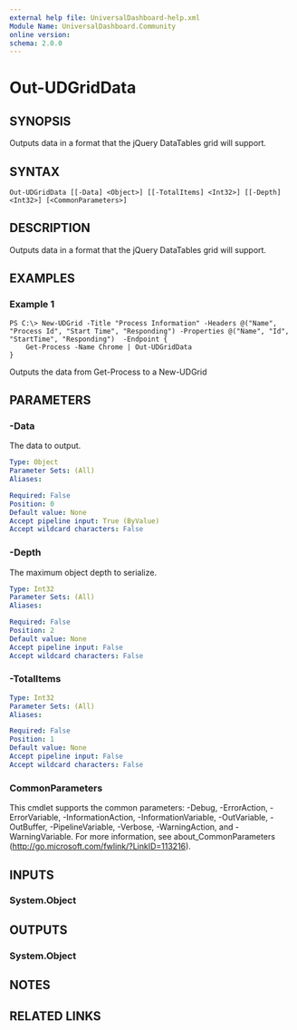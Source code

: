 ```yaml
---
external help file: UniversalDashboard-help.xml
Module Name: UniversalDashboard.Community
online version:
schema: 2.0.0
---
```


# Out-UDGridData

## SYNOPSIS
Outputs data in a format that the jQuery DataTables grid will support.

## SYNTAX

```
Out-UDGridData [[-Data] <Object>] [[-TotalItems] <Int32>] [[-Depth] <Int32>] [<CommonParameters>]
```

## DESCRIPTION
Outputs data in a format that the jQuery DataTables grid will support.

## EXAMPLES

### Example 1
```
PS C:\> New-UDGrid -Title "Process Information" -Headers @("Name", "Process Id", "Start Time", "Responding") -Properties @("Name", "Id", "StartTime", "Responding")  -Endpoint {
    Get-Process -Name Chrome | Out-UDGridData
}
```

Outputs the data from Get-Process to a New-UDGrid

## PARAMETERS

### -Data
The data to output.

```yaml
Type: Object
Parameter Sets: (All)
Aliases:

Required: False
Position: 0
Default value: None
Accept pipeline input: True (ByValue)
Accept wildcard characters: False
```

### -Depth
The maximum object depth to serialize.

```yaml
Type: Int32
Parameter Sets: (All)
Aliases:

Required: False
Position: 2
Default value: None
Accept pipeline input: False
Accept wildcard characters: False
```

### -TotalItems
```yaml
Type: Int32
Parameter Sets: (All)
Aliases:

Required: False
Position: 1
Default value: None
Accept pipeline input: False
Accept wildcard characters: False
```

### CommonParameters
This cmdlet supports the common parameters: -Debug, -ErrorAction, -ErrorVariable, -InformationAction, -InformationVariable, -OutVariable, -OutBuffer, -PipelineVariable, -Verbose, -WarningAction, and -WarningVariable. For more information, see about_CommonParameters (http://go.microsoft.com/fwlink/?LinkID=113216).

## INPUTS

### System.Object

## OUTPUTS

### System.Object

## NOTES

## RELATED LINKS
